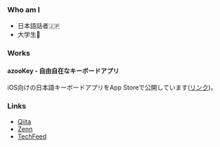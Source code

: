 ### Who am I
* 日本語話者🇯🇵
* 大学生🏫

### Works
#### azooKey - 自由自在なキーボードアプリ
iOS向けの日本語キーボードアプリをApp Storeで公開しています([リンク](https://apps.apple.com/jp/app/id1542709230))。

### Links
* [Qiita](https://qiita.com/ensan_hcl)
* [Zenn](https://zenn.dev/en3_hcl)
* [TechFeed](https://techfeed.io/people/@ensan)
